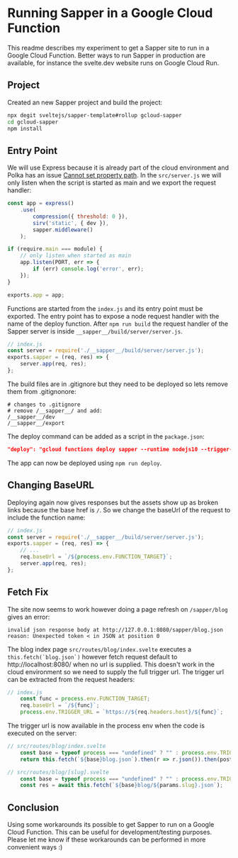 # Running Sapper in a Google Cloud Function

This readme describes my experiment to get a Sapper site to run in a Google Cloud Function. Better ways to run Sapper in production are available, for instance the svelte.dev website runs on Google Cloud Run.

## Project

Created an new Sapper project and build the project:

```bash
npx degit sveltejs/sapper-template#rollup gcloud-sapper
cd gcloud-sapper
npm install
```

## Entry Point

We will use Express because it is already part of the cloud environment and Polka has an issue
[Cannot set property path](https://github.com/lukeed/polka/pull/86). In the `src/server.js` we
will only listen when the script is started as main and we export the request handler:

```js
const app = express()
    .use(
        compression({ threshold: 0 }),
        sirv('static', { dev }),
        sapper.middleware()
    );

if (require.main === module) {
    // only listen when started as main
    app.listen(PORT, err => {
        if (err) console.log('error', err);
    });
}

exports.app = app;
```

Functions are started from the `index.js` and its entry point must be exported. The entry point has to expose a node request handler with the name of the deploy function. After `npm run build` the request handler of the Sapper server is inside `__sapper__/build/server/server.js`.

```js
// index.js
const server = require('./__sapper__/build/server/server.js');
exports.sapper = (req, res) => {
    server.app(req, res);
};
```

The build files are in .gitignore but they need to be deployed so lets remove them from .gitignonore:

```
# changes to .gitignore
# remove /__sapper__/ and add:
/__sapper__/dev
/__sapper__/export
```

The deploy command can be added as a script in the `package.json`:

```json
"deploy": "gcloud functions deploy sapper --runtime nodejs10 --trigger-http --region=europe-west1"
```

The app can now be deployed using `npm run deploy`.

## Changing BaseURL

Deploying again now gives responses but the assets show up as broken links because the base href is `/`. So we change the baseUrl of the request to include the function name:

```js
// index.js
const server = require('./__sapper__/build/server/server.js');
exports.sapper = (req, res) => {
    // ...
    req.baseUrl = `/${process.env.FUNCTION_TARGET}`;
    server.app(req, res);
};
```

## Fetch Fix

The site now seems to work however doing a page refresh on `/sapper/blog` gives an error:

```
invalid json response body at http://127.0.0.1:8080/sapper/blog.json
reason: Unexpected token < in JSON at position 0
```

The blog index page `src/routes/blog/index.svelte` executes a ``this.fetch(`blog.json`)`` however fetch request default to http://localhost:8080/ when no url is supplied. This doesn't work in the cloud environment so we need to supply the
full trigger url. The trigger url can be extracted from the request headers:

```js
// index.js
    const func = process.env.FUNCTION_TARGET;
    req.baseUrl = `/${func}`;
    process.env.TRIGGER_URL = `https://${req.headers.host}/${func}`;
```

The trigger url is now available in the process env when the code is executed on the server:

```js
// src/routes/blog/index.svelte
    const base = typeof process === "undefined" ? "" : process.env.TRIGGER_URL;
    return this.fetch(`${base}blog.json`).then(r => r.json()).then(posts => {

// src/routes/blog/[slug].svelte
    const base = typeof process === "undefined" ? "" : process.env.TRIGGER_URL;
    const res = await this.fetch(`${base}blog/${params.slug}.json`);
```

## Conclusion

Using some workarounds its possible to get Sapper to run on a Google Cloud Function. This can be useful for development/testing purposes. Please let me know if these workarounds can be performed in more convenient ways :)
